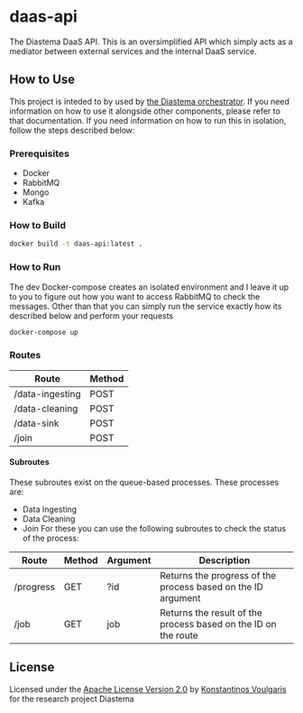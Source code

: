 # daas-api
The Diastema DaaS API. This is an oversimplified API which simply acts as a mediator between external services and the internal DaaS service.

## How to Use
This project is inteded to by used by [the Diastema orchestrator](https://github.com/DIASTEMA-UPRC/orchestrator). If you need information on how to use it alongside other components, please refer to that documentation. If you need information on how to run this in isolation, follow the steps described below:

### Prerequisites
+ Docker
+ RabbitMQ
+ Mongo
+ Kafka

### How to Build
```bash
docker build -t daas-api:latest .
```

### How to Run
The dev Docker-compose creates an isolated environment and I leave it up to you to figure out how you want to access RabbitMQ to check the messages. Other than that you can simply run the service exactly how its described below and perform your requests

```bash
docker-compose up
```

### Routes

| Route | Method |
| ----- | ------ |
| /data-ingesting | POST |
| /data-cleaning | POST |
| /data-sink | POST |
| /join | POST |

#### Subroutes
These subroutes exist on the queue-based processes. These processes are:
+ Data Ingesting
+ Data Cleaning
+ Join
For these you can use the following subroutes to check the status of the process:

| Route | Method | Argument | Description |
| ----- | ------ | -------- | ----------- |
| /progress | GET | ?id | Returns the progress of the process based on the ID argument |
| /job | GET | job | Returns the result of the process based on the ID on the route |

## License
Licensed under the [Apache License Version 2.0](README) by [Konstantinos Voulgaris](https://github.com/konvoulgaris) for the research project Diastema
